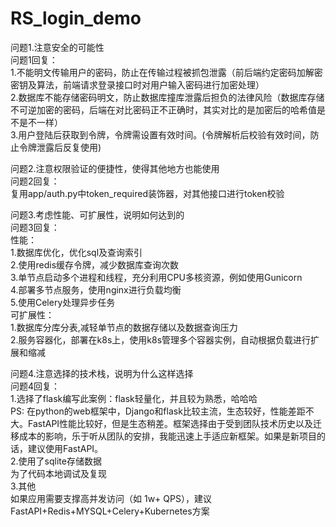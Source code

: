 # RS_login_demo
问题1.注意安全的可能性<br>
问题1回复：<br>
    1.不能明文传输用户的密码，防止在传输过程被抓包泄露（前后端约定密码加解密密钥及算法，前端请求登录接口时对用户输入密码进行加密处理）<br>
    2.数据库不能存储密码明文，防止数据库撞库泄露后担负的法律风险（数据库存储不可逆加密的密码，后端在对比密码正不正确时，其实对比的是加密后的哈希值是不是不一样）<br>
    3.用户登陆后获取到令牌，令牌需设置有效时间。(令牌解析后校验有效时间，防止令牌泄露后反复使用)<br>

问题2.注意权限验证的便捷性，使得其他地方也能使用<br>
问题2回复：<br>
    复用app/auth.py中token_required装饰器，对其他接口进行token校验<br>

问题3.考虑性能、可扩展性，说明如何达到的<br>
问题3回复：<br>
    性能：<br>
        1.数据库优化，优化sql及查询索引<br>
        2.使用redis缓存令牌，减少数据库查询次数<br>
        3.单节点启动多个进程和线程，充分利用CPU多核资源，例如使用Gunicorn<br>
        4.部署多节点服务，使用nginx进行负载均衡<br>
        5.使用Celery处理异步任务<br>
    可扩展性：<br>
        1.数据库分库分表,减轻单节点的数据存储以及数据查询压力<br>
        2.服务容器化，部署在k8s上，使用k8s管理多个容器实例，自动根据负载进行扩展和缩减<br>


问题4.注意选择的技术栈，说明为什么这样选择<br>
问题4回复：<br>
    1.选择了flask编写此案例：flask轻量化，并且较为熟悉，哈哈哈<br>
    PS: 在python的web框架中，Django和flask比较主流，生态较好，性能差距不大。FastAPI性能比较好，但是生态稍差。框架选择由于受到团队技术历史以及迁移成本的影响，乐于听从团队的安排，我能迅速上手适应新框架。如果是新项目的话，建议使用FastAPI。<br>
    2.使用了sqlite存储数据<br>
    为了代码本地调试及复现<br>
    3.其他<br>
    如果应用需要支撑高并发访问（如 1w+ QPS），建议FastAPI+Redis+MYSQL+Celery+Kubernetes方案<br>
